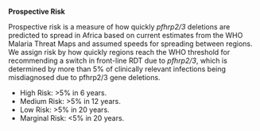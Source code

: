 **Prospective Risk**

Prospective risk is a measure of how quickly *pfhrp2\/3* deletions are predicted to spread in Africa based on current estimates from the WHO Malaria Threat Maps and assumed speeds for spreading between regions. We assign risk by how quickly regions reach the WHO threshold for recommending a switch in front-line RDT due to *pfhrp2\/3*, which is determined by more than 5% of clinically relevant infections being misdiagnosed due to pfhrp2/3 gene deletions.

- High Risk: >5% in 6 years.
- Medium Risk: >5% in 12 years.
- Low Risk: >5% in 20 years.
- Marginal Risk: <5% in 20 years.